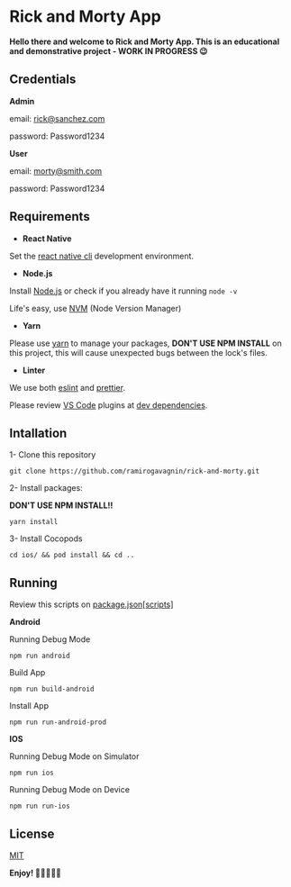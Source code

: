 # Rick and Morty App

**Hello there and welcome to Rick and Morty App. This is an educational and demonstrative project - WORK IN PROGRESS 😉**

## Credentials

**Admin**

email: rick@sanchez.com

password: Password1234

**User**

email: morty@smith.com

password: Password1234

## Requirements

- **React Native**

Set the [react native cli](https://reactnative.dev/docs/environment-setup) development environment.

- **Node.js**

Install [Node.js](https://nodejs.org/es/) or check if you already have it running `node -v`

Life's easy, use [NVM](https://github.com/nvm-sh/nvm) (Node Version Manager)

- **Yarn**

Please use [yarn](https://classic.yarnpkg.com/en/docs/install/#mac-stable) to manage your packages, **DON'T USE NPM INSTALL** on this project, this will cause unexpected bugs between the lock's files.

- **Linter**

We use both [eslint](https://eslint.org/) and [prettier](https://prettier.io/).

Please review [VS Code](https://code.visualstudio.com/) plugins at [dev dependencies](https://github.com/ramirogavagnin/rick-and-morty/blob/master/package.json).

## Intallation

1- Clone this repository

```
git clone https://github.com/ramirogavagnin/rick-and-morty.git
```

2- Install packages:

**DON'T USE NPM INSTALL!!**

```
yarn install
```

3- Install Cocopods

```
cd ios/ && pod install && cd ..
```

## Running

Review this scripts on [package.json[scripts]](https://github.com/ramirogavagnin/rick-and-morty/blob/master/package.json)

**Android**

Running Debug Mode

```
npm run android
```

Build App

```
npm run build-android
```

Install App

```
npm run run-android-prod
```

**IOS**

Running Debug Mode on Simulator

```
npm run ios
```

Running Debug Mode on Device

```
npm run run-ios
```

## License

[MIT](https://choosealicense.com/licenses/mit/)

**Enjoy! 👩‍💻🤖🧑‍💻**
